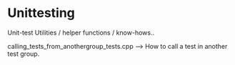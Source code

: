 # Unittesting
Unit-test Utilities / helper functions / know-hows..

calling_tests_from_anothergroup_tests.cpp --> How to call a test in another test group.
